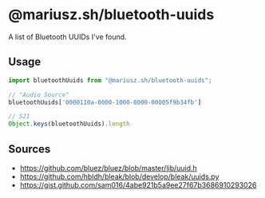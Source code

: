 # @mariusz.sh/bluetooth-uuids

A list of Bluetooth UUIDs I've found.

## Usage

```js
import bluetoothUuids from "@mariusz.sh/bluetooth-uuids";

// "Audio Source"
bluetoothUuids['0000110a-0000-1000-8000-00805f9b34fb']

// 521
Object.keys(bluetoothUuids).length
```

## Sources

- https://github.com/bluez/bluez/blob/master/lib/uuid.h
- https://github.com/hbldh/bleak/blob/develop/bleak/uuids.py
- https://gist.github.com/sam016/4abe921b5a9ee27f67b3686910293026
